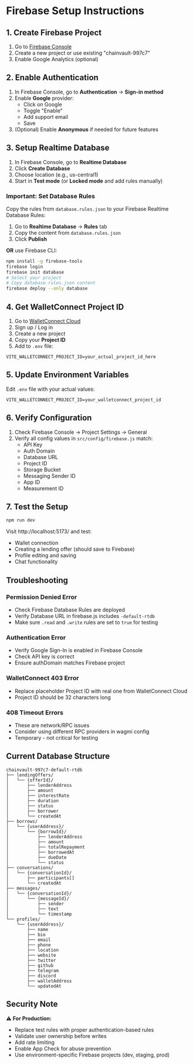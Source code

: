 # Firebase Setup Instructions

## 1. Create Firebase Project

1. Go to [Firebase Console](https://console.firebase.google.com/)
2. Create a new project or use existing "chainvault-997c7"
3. Enable Google Analytics (optional)

## 2. Enable Authentication

1. In Firebase Console, go to **Authentication** → **Sign-in method**
2. Enable **Google** provider:
   - Click on Google
   - Toggle "Enable"
   - Add support email
   - Save
3. (Optional) Enable **Anonymous** if needed for future features

## 3. Setup Realtime Database

1. In Firebase Console, go to **Realtime Database**
2. Click **Create Database**
3. Choose location (e.g., us-central1)
4. Start in **Test mode** (or **Locked mode** and add rules manually)

### Important: Set Database Rules

Copy the rules from `database.rules.json` to your Firebase Realtime Database Rules:

1. Go to **Realtime Database** → **Rules** tab
2. Copy the content from `database.rules.json`
3. Click **Publish**

**OR** use Firebase CLI:

```bash
npm install -g firebase-tools
firebase login
firebase init database
# Select your project
# Copy database.rules.json content
firebase deploy --only database
```

## 4. Get WalletConnect Project ID

1. Go to [WalletConnect Cloud](https://cloud.walletconnect.com/)
2. Sign up / Log in
3. Create a new project
4. Copy your **Project ID**
5. Add to `.env` file:

```env
VITE_WALLETCONNECT_PROJECT_ID=your_actual_project_id_here
```

## 5. Update Environment Variables

Edit `.env` file with your actual values:

```env
VITE_WALLETCONNECT_PROJECT_ID=your_walletconnect_project_id
```

## 6. Verify Configuration

1. Check Firebase Console → Project Settings → General
2. Verify all config values in `src/config/firebase.js` match:
   - API Key
   - Auth Domain
   - Database URL
   - Project ID
   - Storage Bucket
   - Messaging Sender ID
   - App ID
   - Measurement ID

## 7. Test the Setup

```bash
npm run dev
```

Visit http://localhost:5173/ and test:
- Wallet connection
- Creating a lending offer (should save to Firebase)
- Profile editing and saving
- Chat functionality

## Troubleshooting

### Permission Denied Error
- Check Firebase Database Rules are deployed
- Verify Database URL in firebase.js includes `-default-rtdb`
- Make sure `.read` and `.write` rules are set to `true` for testing

### Authentication Error
- Verify Google Sign-In is enabled in Firebase Console
- Check API key is correct
- Ensure authDomain matches Firebase project

### WalletConnect 403 Error
- Replace placeholder Project ID with real one from WalletConnect Cloud
- Project ID should be 32 characters long

### 408 Timeout Errors
- These are network/RPC issues
- Consider using different RPC providers in wagmi config
- Temporary - not critical for testing

## Current Database Structure

```
chainvault-997c7-default-rtdb
├── lendingOffers/
│   └── {offerId}/
│       ├── lenderAddress
│       ├── amount
│       ├── interestRate
│       ├── duration
│       ├── status
│       ├── borrower
│       └── createdAt
├── borrows/
│   └── {userAddress}/
│       └── {borrowId}/
│           ├── lenderAddress
│           ├── amount
│           ├── totalRepayment
│           ├── borrowedAt
│           ├── dueDate
│           └── status
├── conversations/
│   └── {conversationId}/
│       ├── participants[]
│       └── createdAt
├── messages/
│   └── {conversationId}/
│       └── {messageId}/
│           ├── sender
│           ├── text
│           └── timestamp
└── profiles/
    └── {userAddress}/
        ├── name
        ├── bio
        ├── email
        ├── phone
        ├── location
        ├── website
        ├── twitter
        ├── github
        ├── telegram
        ├── discord
        ├── walletAddress
        └── updatedAt
```

## Security Note

⚠️ **For Production:**
- Replace test rules with proper authentication-based rules
- Validate user ownership before writes
- Add rate limiting
- Enable App Check for abuse prevention
- Use environment-specific Firebase projects (dev, staging, prod)
